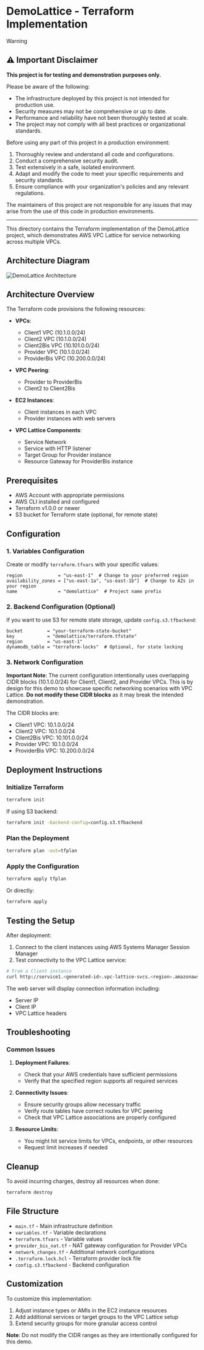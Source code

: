 # DemoLattice - Terraform Implementation

> [!WARNING]  
> ## ⚠️ Important Disclaimer
>
> **This project is for testing and demonstration purposes only.**
>
> Please be aware of the following:
>
> - The infrastructure deployed by this project is not intended for production use.
> - Security measures may not be comprehensive or up to date.
> - Performance and reliability have not been thoroughly tested at scale.
> - The project may not comply with all best practices or organizational standards.
>
> Before using any part of this project in a production environment:
>
> 1. Thoroughly review and understand all code and configurations.
> 2. Conduct a comprehensive security audit.
> 3. Test extensively in a safe, isolated environment.
> 4. Adapt and modify the code to meet your specific requirements and security standards.
> 5. Ensure compliance with your organization's policies and any relevant regulations.
>
> The maintainers of this project are not responsible for any issues that may arise from the use of this code in production environments.
---

This directory contains the Terraform implementation of the DemoLattice project, which demonstrates AWS VPC Lattice for service networking across multiple VPCs.

## Architecture Diagram

![DemoLattice Architecture](../img/demolattice.drawio.png)

## Architecture Overview

The Terraform code provisions the following resources:

- **VPCs**:
  - Client1 VPC (10.1.0.0/24)
  - Client2 VPC (10.1.0.0/24)
  - Client2Bis VPC (10.101.0.0/24)
  - Provider VPC (10.1.0.0/24)
  - ProviderBis VPC (10.200.0.0/24)

- **VPC Peering**:
  - Provider to ProviderBis
  - Client2 to Client2Bis

- **EC2 Instances**:
  - Client instances in each VPC
  - Provider instances with web servers

- **VPC Lattice Components**:
  - Service Network
  - Service with HTTP listener
  - Target Group for Provider instance
  - Resource Gateway for ProviderBis instance

## Prerequisites

- AWS Account with appropriate permissions
- AWS CLI installed and configured
- Terraform v1.0.0 or newer
- S3 bucket for Terraform state (optional, for remote state)

## Configuration

### 1. Variables Configuration

Create or modify `terraform.tfvars` with your specific values:

```hcl
region             = "us-east-1"  # Change to your preferred region
availability_zones = ["us-east-1a", "us-east-1b"]  # Change to AZs in your region
name               = "demolattice"  # Project name prefix
```

### 2. Backend Configuration (Optional)

If you want to use S3 for remote state storage, update `config.s3.tfbackend`:

```hcl
bucket         = "your-terraform-state-bucket"
key            = "demolattice/terraform.tfstate"
region         = "us-east-1"
dynamodb_table = "terraform-locks"  # Optional, for state locking
```

### 3. Network Configuration

**Important Note**: The current configuration intentionally uses overlapping CIDR blocks (10.1.0.0/24) for Client1, Client2, and Provider VPCs. This is by design for this demo to showcase specific networking scenarios with VPC Lattice. **Do not modify these CIDR blocks** as it may break the intended demonstration.

The CIDR blocks are:
- Client1 VPC: 10.1.0.0/24
- Client2 VPC: 10.1.0.0/24
- Client2Bis VPC: 10.101.0.0/24
- Provider VPC: 10.1.0.0/24
- ProviderBis VPC: 10.200.0.0/24

## Deployment Instructions

### Initialize Terraform

```bash
terraform init
```

If using S3 backend:

```bash
terraform init -backend-config=config.s3.tfbackend
```

### Plan the Deployment

```bash
terraform plan -out=tfplan
```

### Apply the Configuration

```bash
terraform apply tfplan
```

Or directly:

```bash
terraform apply
```

## Testing the Setup

After deployment:

1. Connect to the client instances using AWS Systems Manager Session Manager
2. Test connectivity to the VPC Lattice service:

```bash
# From a Client instance
curl http://service1.<generated-id>.vpc-lattice-svcs.<region>.amazonaws.com
```

The web server will display connection information including:
- Server IP
- Client IP
- VPC Lattice headers

## Troubleshooting

### Common Issues

1. **Deployment Failures**:
   - Check that your AWS credentials have sufficient permissions
   - Verify that the specified region supports all required services

2. **Connectivity Issues**:
   - Ensure security groups allow necessary traffic
   - Verify route tables have correct routes for VPC peering
   - Check that VPC Lattice associations are properly configured

3. **Resource Limits**:
   - You might hit service limits for VPCs, endpoints, or other resources
   - Request limit increases if needed

## Cleanup

To avoid incurring charges, destroy all resources when done:

```bash
terraform destroy
```

## File Structure

- `main.tf` - Main infrastructure definition
- `variables.tf` - Variable declarations
- `terraform.tfvars` - Variable values
- `provider_bis_nat.tf` - NAT gateway configuration for Provider VPCs
- `network_changes.tf` - Additional network configurations
- `.terraform.lock.hcl` - Terraform provider lock file
- `config.s3.tfbackend` - Backend configuration

## Customization

To customize this implementation:

1. Adjust instance types or AMIs in the EC2 instance resources
2. Add additional services or target groups to the VPC Lattice setup
3. Extend security groups for more granular access control

**Note**: Do not modify the CIDR ranges as they are intentionally configured for this demo.